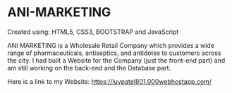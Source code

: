 # ANI-MARKETING

Created using: HTML5, CSS3, BOOTSTRAP and JavaScript

ANI MARKETING is a Wholesale Retail Company which provides a wide range of pharmaceuticals, antiseptics, and antidotes to customers across the city. I had built a Website for the Company (just the front-end part) and am still working on the back-end and the Database part.

Here is a link to my Website:
 https://luvpatel801.000webhostapp.com/
